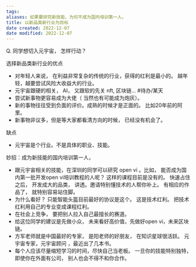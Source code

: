 ```yaml
---
tags: 
aliases: 如果要研究新技能，为何不成为国内培训第一人。
title: 以新品类新行业为目标
date created: 2022-12-07
date modified: 2022-12-07
---
```


Q. 同学想切入元宇宙， 怎样行动？ 

选择新品类新行业的优点  
- 对年轻人来说， 在利益非常复杂的传统的行业，获得的红利是最小的。 越年轻，越要尝试风险大收益大的行业。
- 元宇宙跟硬的相关， AI， 又跟软的先关 nft, 区块链... #待办/某天 
- 尝试新事物更容易成为大佬（ 当然也有可能成为炮灰）。
- 新的事物往往受到负面的评价。成熟的时候才是正面的。 比如20年前的阿里。
- 新事物非议多，但是等大家都看清方向的时候， 已经没有机会了。

缺点
- 元宇宙是个行业。不是具体的职业、技能。

妙招：成为新技能的国内培训第一人，
- 跟元宇宙相关的技能，在深圳的同学可以研究 open vi 。比如， 能否成为国内第一批开发open vi培训教程的人呢？ 这样的课程目前是没有的。 快速占住之后， 开发成大的品类， 讲透。邀请特别懂技术的人帮你补上。 有相应的作品了， 就特别容易站住脚。
- 为什么看好？ 只能智能头盔目前最好的协议是这个。 这是技术红利。 把技术红利用自己的专业变成课程红利。
- 在社会上竞争， 要把别人拉入自己最擅长的赛道。 
- 给这位同学的建议是先做小众， 未来看好高价值，先做好open vi，未来区块链。
- 方军老师就是中国最好的专家， 是阳老师的好朋友， 在知识星球很活跃。 元宇宙专家，元宇宙顾问 ，最近出了几本书。
- 每个人应该尽量缩短学习的时间，尽快自己当老板。 一旦你的技能特别独特，即使你在外面有公司， 别人也会不得不和你合作。